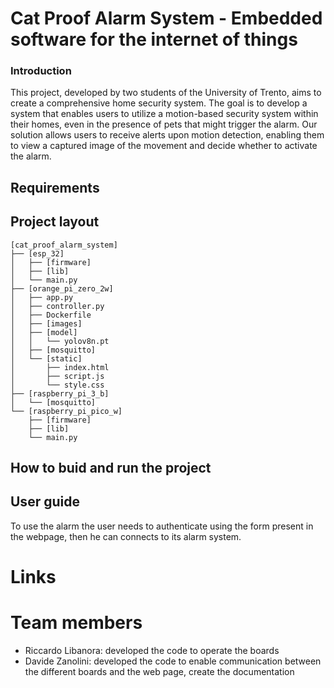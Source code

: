 # Cat Proof Alarm System - Embedded software for the internet of things

### Introduction

This project, developed by two students of the University of Trento, aims to create a comprehensive home security system.
The goal is to develop a system that enables users to utilize a motion-based security system within their homes, even in the presence of pets that might trigger the alarm. Our solution allows users to receive alerts upon motion detection, enabling them to view a captured image of the movement and decide whether to activate the alarm.

## Requirements

## Project layout
```
[cat_proof_alarm_system]
├── [esp_32]
│   ├── [firmware]
│   ├── [lib]
│   └── main.py
├── [orange_pi_zero_2w]
│   ├── app.py
│   ├── controller.py
│   ├── Dockerfile
│   ├── [images]
│   ├── [model]
│   │   └── yolov8n.pt
│   ├── [mosquitto]
│   └── [static]
│       ├── index.html
│       ├── script.js
│       └── style.css
├── [raspberry_pi_3_b]
│   └── [mosquitto]
└── [raspberry_pi_pico_w]
    ├── [firmware]
    ├── [lib]
    └── main.py
```
## How to buid and run the project

## User guide

To use the alarm the user needs to authenticate using the form present in the webpage, then he can connects to its alarm system. 

# Links

# Team members

- Riccardo Libanora: developed the code to operate the boards
- Davide Zanolini: developed the code to enable communication between the different boards and the web page, create the documentation